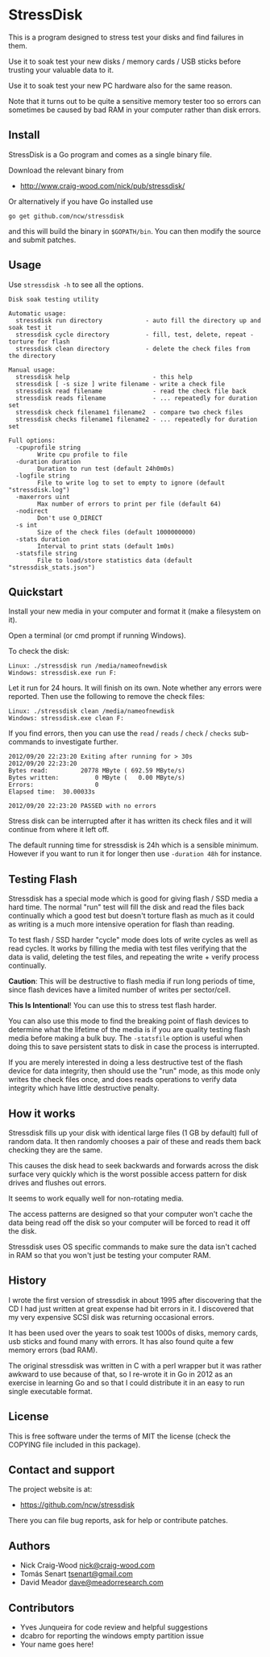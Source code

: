 StressDisk
==========

This is a program designed to stress test your disks and find failures
in them.

Use it to soak test your new disks / memory cards / USB sticks before
trusting your valuable data to it.

Use it to soak test your new PC hardware also for the same reason.

Note that it turns out to be quite a sensitive memory tester too so
errors can sometimes be caused by bad RAM in your computer rather than
disk errors.

Install
-------

StressDisk is a Go program and comes as a single binary file.

Download the relevant binary from

- http://www.craig-wood.com/nick/pub/stressdisk/

Or alternatively if you have Go installed use

    go get github.com/ncw/stressdisk

and this will build the binary in `$GOPATH/bin`.  You can then modify
the source and submit patches.

Usage
-----

Use `stressdisk -h` to see all the options.

```
Disk soak testing utility

Automatic usage:
  stressdisk run directory            - auto fill the directory up and soak test it
  stressdisk cycle directory          - fill, test, delete, repeat - torture for flash
  stressdisk clean directory          - delete the check files from the directory

Manual usage:
  stressdisk help                       - this help
  stressdisk [ -s size ] write filename - write a check file
  stressdisk read filename              - read the check file back
  stressdisk reads filename             - ... repeatedly for duration set
  stressdisk check filename1 filename2  - compare two check files
  stressdisk checks filename1 filename2 - ... repeatedly for duration set

Full options:
  -cpuprofile string
        Write cpu profile to file
  -duration duration
        Duration to run test (default 24h0m0s)
  -logfile string
        File to write log to set to empty to ignore (default "stressdisk.log")
  -maxerrors uint
        Max number of errors to print per file (default 64)
  -nodirect
        Don't use O_DIRECT
  -s int
        Size of the check files (default 1000000000)
  -stats duration
        Interval to print stats (default 1m0s)
  -statsfile string
        File to load/store statistics data (default "stressdisk_stats.json")
```

Quickstart
----------

Install your new media in your computer and format it (make a filesystem on it).

Open a terminal (or cmd prompt if running Windows).

To check the disk:

    Linux: ./stressdisk run /media/nameofnewdisk
    Windows: stressdisk.exe run F:

Let it run for 24 hours.  It will finish on its own.  Note whether any errors
were reported.  Then use the following to remove the check files:

    Linux: ./stressdisk clean /media/nameofnewdisk
    Windows: stressdisk.exe clean F:

If you find errors, then you can use the `read` / `reads` / `check` /
`checks` sub-commands to investigate further.

    2012/09/20 22:23:20 Exiting after running for > 30s
    2012/09/20 22:23:20 
    Bytes read:         20778 MByte ( 692.59 MByte/s)
    Bytes written:          0 MByte (   0.00 MByte/s)
    Errors:                 0
    Elapsed time:  30.00033s
    
    2012/09/20 22:23:20 PASSED with no errors

Stress disk can be interrupted after it has written its check files
and it will continue from where it left off.

The default running time for stressdisk is 24h which is a sensible
minimum.  However if you want to run it for longer then use `-duration
48h` for instance.

Testing Flash
-------------

Stressdisk has a special mode which is good for giving flash / SSD
media a hard time.  The normal "run" test will fill the disk and read
the files back continually which a good test but doesn't torture flash
as much as it could as writing is a much more intensive operation for
flash than reading.

To test flash / SSD harder "cycle" mode does lots of write cycles as
well as read cycles. It works by filling the media with test files
verifying that the data is valid, deleting the test files, and
repeating the write + verify process continually.

**Caution**: This will be destructive to flash media if run long periods
of time, since flash devices have a limited number of writes per
sector/cell.

**This Is Intentional**!  You can use this to stress test flash harder.

You can also use this mode to find the breaking point of flash devices
to determine what the lifetime of the media is if you are quality
testing flash media before making a bulk buy.  The `-statsfile` option
is useful when doing this to save persistent stats to disk in case the
process is interrupted.

If you are merely interested in doing a less destructive test of the
flash device for data integrity, then should use the "run" mode, as
this mode only writes the check files once, and does reads operations
to verify data integrity which have little destructive penalty.


How it works
------------

Stressdisk fills up your disk with identical large files (1 GB by
default) full of random data.  It then randomly chooses a pair of
these and reads them back checking they are the same.

This causes the disk head to seek backwards and forwards across the
disk surface very quickly which is the worst possible access pattern
for disk drives and flushes out errors.

It seems to work equally well for non-rotating media.

The access patterns are designed so that your computer won't cache the
data being read off the disk so your computer will be forced to read
it off the disk.

Stressdisk uses OS specific commands to make sure the data isn't
cached in RAM so that you won't just be testing your computer RAM.

History
-------

I wrote the first version of stressdisk in about 1995 after
discovering that the CD I had just written at great expense had bit
errors in it.  I discovered that my very expensive SCSI disk was
returning occasional errors.

It has been used over the years to soak test 1000s of disks, memory
cards, usb sticks and found many with errors.  It has also found quite
a few memory errors (bad RAM).

The original stressdisk was written in C with a perl wrapper but it
was rather awkward to use because of that, so I re-wrote it in Go in
2012 as an exercise in learning Go and so that I could distribute it
in an easy to run single executable format.

License
-------

This is free software under the terms of MIT the license (check the
COPYING file included in this package).

Contact and support
-------------------

The project website is at:

- https://github.com/ncw/stressdisk

There you can file bug reports, ask for help or contribute patches.

Authors
-------

- Nick Craig-Wood <nick@craig-wood.com>
- Tomás Senart <tsenart@gmail.com>
- David Meador <dave@meadorresearch.com>

Contributors
------------

- Yves Junqueira for code review and helpful suggestions
- dcabro for reporting the windows empty partition issue
- Your name goes here!
